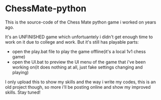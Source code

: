 # ChessMate-python
This is the source-code of the Chess Mate python game i worked on years ago.

It's an UNFINISHED game which unfortuantely i didn't get enough time to work on it due to college and work.
But it's still has playable parts:
- open the play.bat file to play the game offline(it's a local 1v1 chess game)
- open the UI.bat to preview the UI menu of the game that i've been working on(it does nothing at all, just fake settings changing and playing)

I only upload this to show my skills and the way i write my codes, this is an old project though, so more i'll be posting online and show my improved skills. Stay tuned!
